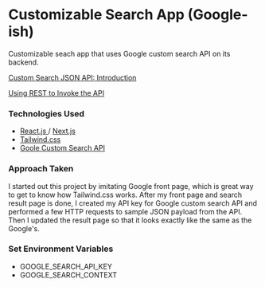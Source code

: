 # Customizable Search App (Google-ish)

Customizable seach app that uses Google custom search API on its backend.

[Custom Search JSON API: Introduction](https://developers.google.com/custom-search/v1/introduction)

[Using REST to Invoke the API](https://developers.google.com/custom-search/v1/using_rest#search_results)

### Technologies Used

- [React.js ](https://reactjs.org/) / [Next.js](https://nextjs.org/)
- [Tailwind.css](https://tailwindcss.com/)
- [Goole Custom Search API](https://developers.google.com/custom-search/v1/overview)

### Approach Taken

I started out this project by imitating Google front page, which is great way to get to know how Tailwind.css works. After my front page and search result page is done, I created my API key for Google custom search API and performed a few HTTP requests to sample JSON payload from the API. Then I updated the result page so that it looks exactly like the same as the Google's.

### Set Environment Variables

- GOOGLE_SEARCH_API_KEY
- GOOGLE_SEARCH_CONTEXT
